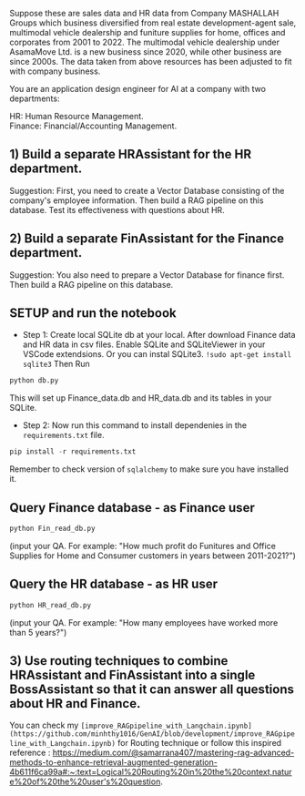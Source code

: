 Suppose these are sales data and HR data from Company MASHALLAH Groups which business diversified from real estate development-agent sale, multimodal vehicle dealership and funiture supplies for home, offices and corporates from 2001 to 2022. 
The multimodal vehicle dealership under AsamaMove Ltd. is a new business since 2020, while other business are since 2000s.
The data taken from above resources has been adjusted to fit with company business.

You are an application design engineer for AI at a company with two departments:

HR: Human Resource Management.  
Finance: Financial/Accounting Management.  

## 1) Build a separate HRAssistant for the HR department.

Suggestion: First, you need to create a Vector Database consisting of the company's employee information. Then build a RAG pipeline on this database. Test its effectiveness with questions about HR.

## 2) Build a separate FinAssistant for the Finance department.

Suggestion: You also need to prepare a Vector Database for finance first. Then build a RAG pipeline on this database.

## SETUP and run the notebook 
- Step 1: Create local SQLite db at your local.
  After download Finance data and HR data in csv files. Enable SQLite and SQLiteViewer in your VSCode extendsions. Or you can instal SQLite3. `!sudo apt-get install sqlite3`
Then Run
  
```python
python db.py
```
This will set up Finance_data.db and HR_data.db and its tables in your SQLite.


- Step 2: Now run this command to install dependenies in the `requirements.txt` file. 

```python
pip install -r requirements.txt
```
Remember to check version of `sqlalchemy` to make sure you have installed it. 

## Query Finance database - as Finance user


```python
python Fin_read_db.py
```
(input your QA. For example: "How much profit do Funitures and Office Supplies for Home and Consumer customers in years between 2011-2021?")
## Query the HR database - as HR user


```python
python HR_read_db.py 
```
(input your QA. For example: "How many employees have worked more than 5 years?")

## 3) Use routing techniques to combine HRAssistant and FinAssistant into a single BossAssistant so that it can answer all questions about HR and Finance. 
You can check my `[improve_RAGpipeline_with_Langchain.ipynb](https://github.com/minhthy1016/GenAI/blob/development/improve_RAGpipeline_with_Langchain.ipynb)` for Routing technique or follow this inspired reference : https://medium.com/@samarrana407/mastering-rag-advanced-methods-to-enhance-retrieval-augmented-generation-4b611f6ca99a#:~:text=Logical%20Routing%20in%20the%20context,nature%20of%20the%20user's%20question.
